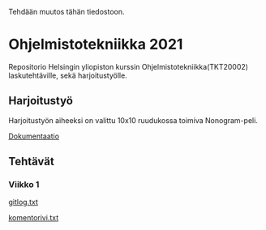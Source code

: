 Tehdään muutos tähän tiedostoon.

# Ohjelmistotekniikka 2021

Repositorio Helsingin yliopiston kurssin Ohjelmistotekniikka(TKT20002) laskutehtäville, sekä harjoitustyölle.

## Harjoitustyö

Harjoitustyön aiheeksi on valittu 10x10 ruudukossa toimiva Nonogram-peli.

[Dokumentaatio](NonogramApp/dokumentaatio)

## Tehtävät

### Viikko 1

[gitlog.txt](https://github.com/suomalainenmari/ot-harjoitustyo2021/blob/master/laskarit/viikko1/gitlog.txt)

[komentorivi.txt](https://github.com/suomalainenmari/ot-harjoitustyo2021/blob/master/laskarit/viikko1/komentorivi.txt)

